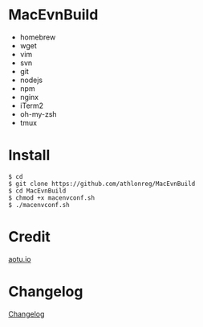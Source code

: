 # MacEvnBuild
- homebrew
- wget
- vim
- svn
- git
- nodejs
- npm
- nginx
- iTerm2
- oh-my-zsh
- tmux

# Install
```
$ cd 
$ git clone https://github.com/athlonreg/MacEvnBuild
$ cd MacEvnBuild
$ chmod +x macenvconf.sh
$ ./macenvconf.sh
```

# Credit
[aotu.io](https://mac.aotu.io)

# Changelog
[Changelog](https://github.com/athlonreg/MacEvnBuild/blob/master/Changelog.md)


